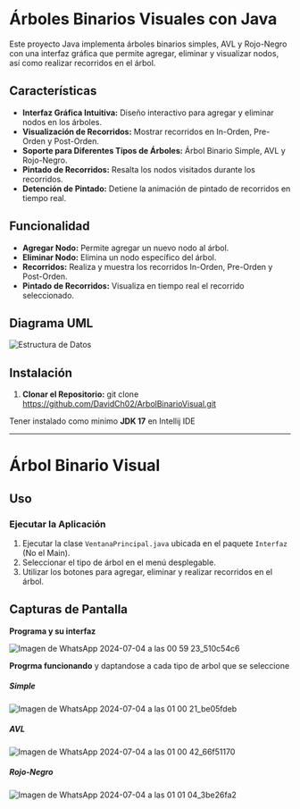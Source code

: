 # Árboles Binarios Visuales con Java

Este proyecto Java implementa árboles binarios simples, AVL y Rojo-Negro con una interfaz gráfica que permite agregar, eliminar y visualizar nodos, así como realizar recorridos en el árbol.

## Características

- **Interfaz Gráfica Intuitiva:** Diseño interactivo para agregar y eliminar nodos en los árboles.
- **Visualización de Recorridos:** Mostrar recorridos en In-Orden, Pre-Orden y Post-Orden.
- **Soporte para Diferentes Tipos de Árboles:** Árbol Binario Simple, AVL y Rojo-Negro.
- **Pintado de Recorridos:** Resalta los nodos visitados durante los recorridos.
- **Detención de Pintado:** Detiene la animación de pintado de recorridos en tiempo real.

## Funcionalidad

- **Agregar Nodo:** Permite agregar un nuevo nodo al árbol.
- **Eliminar Nodo:** Elimina un nodo específico del árbol.
- **Recorridos:** Realiza y muestra los recorridos In-Orden, Pre-Orden y Post-Orden.
- **Pintado de Recorridos:** Visualiza en tiempo real el recorrido seleccionado.

## Diagrama UML

![Estructura de Datos](https://github.com/DavidCh02/ArbolBinarioVisual/assets/166523123/f3df6b16-21cd-4ef1-8e09-76444828339c)


## Instalación

1. **Clonar el Repositorio:**
       git clone https://github.com/DavidCh02/ArbolBinarioVisual.git

Tener instalado como minimo **JDK 17** en Intellij IDE

----
# Árbol Binario Visual

## Uso

### Ejecutar la Aplicación
1. Ejecutar la clase `VentanaPrincipal.java` ubicada en el paquete `Interfaz` (No el Main).
2. Seleccionar el tipo de árbol en el menú desplegable.
3. Utilizar los botones para agregar, eliminar y realizar recorridos en el árbol.

## Capturas de Pantalla

**Programa y su interfaz**

![Imagen de WhatsApp 2024-07-04 a las 00 59 23_510c54c6](https://github.com/DavidCh02/ArbolBinarioVisual/assets/166523123/98bd51b4-559a-4b77-bd12-a837cd5837f0)


**Progrma funcionando** y daptandose a cada tipo de arbol que se seleccione

##### Simple
![Imagen de WhatsApp 2024-07-04 a las 01 00 21_be05fdeb](https://github.com/DavidCh02/ArbolBinarioVisual/assets/166523123/9c630023-b3e3-45f7-907c-ff7f138b6215)
##### AVL
![Imagen de WhatsApp 2024-07-04 a las 01 00 42_66f51170](https://github.com/DavidCh02/ArbolBinarioVisual/assets/166523123/93e3a19b-7821-447a-8510-33ef0ac31d87)
##### Rojo-Negro
![Imagen de WhatsApp 2024-07-04 a las 01 01 04_3be26fa2](https://github.com/DavidCh02/ArbolBinarioVisual/assets/166523123/291a4faa-c632-4c52-a72a-d6b3e275d990)
